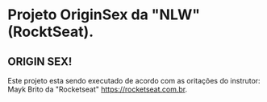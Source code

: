 # Projeto OriginSex da "NLW" (RocktSeat).

## ORIGIN SEX!

Este projeto esta sendo executado de acordo com as oritações do instrutor:
Mayk Brito da "Rocketseat" <https://rocketseat.com.br>.